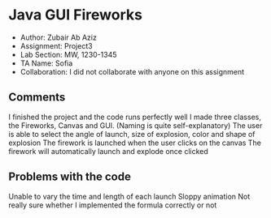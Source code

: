 # Java GUI Fireworks

 * Author: Zubair Ab Aziz
 * Assignment: Project3
 * Lab Section: MW, 1230-1345
 * TA Name: Sofia
 * Collaboration: I did not collaborate with anyone on this assignment
 
## Comments
 I finished the project and the code runs perfectly well
 I made three classes, the Fireworks, Canvas and GUI. (Naming is quite self-explanatory)
 The user is able to select the angle of launch, size of explosion, color and shape of explosion
 The firework is launched when the user clicks on the canvas
 The firework will automatically launch and explode once clicked

## Problems with the code
 Unable to vary the time and length of each launch
 Sloppy animation
 Not really sure whether I implemented the formula correctly or not
